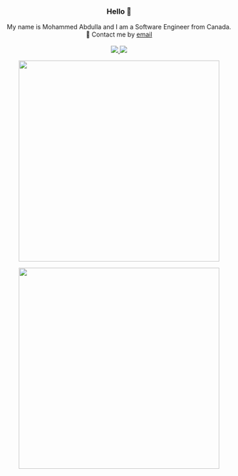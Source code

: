 <h3 align="center">
	Hello 👋
</h3>

<p align="center">
My name is Mohammed Abdulla and I am a Software Engineer from Canada.<br/>
💬 Contact me by  <a href="mailto:moe.a1011@gmail.com">email</a><br/>
	<br/>
	<a href="https://www.linkedin.com/in/mohammed-s-abdulla/"><img src="https://img.shields.io/badge/-Mohammed%20Abdulla-blue?style=flat&logo=Linkedin&logoColor=white"/>
	</a><a href="https://moe1011.github.io/"><img src="https://img.shields.io/badge/-Portfolio%20-critical?style=flat&logo=Firefox&logoColor=white"/>
	</a>
</p>

<p align="center">
	<img width="450em" src="https://github-readme-stats.vercel.app/api?username=moe1011&show_icons=true&include_all_commits=true&count_private=true&hide_border=true&theme=tokyonight" />
</p>

<p align="center">
	<img width="450em" src="https://github-readme-streak-stats.herokuapp.com/?user=moe1011&include_all_commits=true&hide_border=true&theme=tokyonight"/>
</p>

<!-- <p align="center">
	<img width="450em" src="https://github-readme-stats.vercel.app/api/top-langs/?username=moe1011&layout=compact&custom_title=Most used languages&langs_count=10&include_all_commits=true&hide_progress=true&hide_border=true&theme=tokyonight&hide=">
</p> -->

